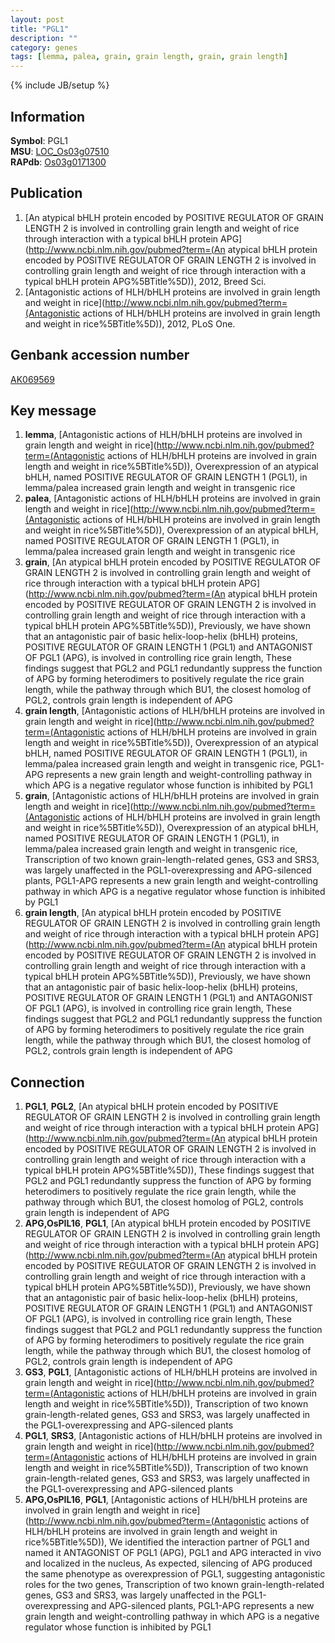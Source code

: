 ```yaml
---
layout: post
title: "PGL1"
description: ""
category: genes
tags: [lemma, palea, grain, grain length, grain, grain length]
---
```

{% include JB/setup %}

## Information
__Symbol__: PGL1  
__MSU__: [LOC_Os03g07510](http://rice.plantbiology.msu.edu/cgi-bin/ORF_infopage.cgi?orf=LOC_Os03g07510)  
__RAPdb__: [Os03g0171300](http://rapdb.dna.affrc.go.jp/viewer/gbrowse_details/irgsp1?name=Os03g0171300)  

## Publication
1. [An atypical bHLH protein encoded by POSITIVE REGULATOR OF GRAIN LENGTH 2 is involved in controlling grain length and weight of rice through interaction with a typical bHLH protein APG](http://www.ncbi.nlm.nih.gov/pubmed?term=(An atypical bHLH protein encoded by POSITIVE REGULATOR OF GRAIN LENGTH 2 is involved in controlling grain length and weight of rice through interaction with a typical bHLH protein APG%5BTitle%5D)), 2012, Breed Sci.
2. [Antagonistic actions of HLH/bHLH proteins are involved in grain length and weight in rice](http://www.ncbi.nlm.nih.gov/pubmed?term=(Antagonistic actions of HLH/bHLH proteins are involved in grain length and weight in rice%5BTitle%5D)), 2012, PLoS One.

## Genbank accession number
[AK069569](http://www.ncbi.nlm.nih.gov/nuccore/AK069569)

## Key message
1. __lemma__, [Antagonistic actions of HLH/bHLH proteins are involved in grain length and weight in rice](http://www.ncbi.nlm.nih.gov/pubmed?term=(Antagonistic actions of HLH/bHLH proteins are involved in grain length and weight in rice%5BTitle%5D)),  Overexpression of an atypical bHLH, named POSITIVE REGULATOR OF GRAIN LENGTH 1 (PGL1), in lemma/palea increased grain length and weight in transgenic rice
2. __palea__, [Antagonistic actions of HLH/bHLH proteins are involved in grain length and weight in rice](http://www.ncbi.nlm.nih.gov/pubmed?term=(Antagonistic actions of HLH/bHLH proteins are involved in grain length and weight in rice%5BTitle%5D)),  Overexpression of an atypical bHLH, named POSITIVE REGULATOR OF GRAIN LENGTH 1 (PGL1), in lemma/palea increased grain length and weight in transgenic rice
3. __grain__, [An atypical bHLH protein encoded by POSITIVE REGULATOR OF GRAIN LENGTH 2 is involved in controlling grain length and weight of rice through interaction with a typical bHLH protein APG](http://www.ncbi.nlm.nih.gov/pubmed?term=(An atypical bHLH protein encoded by POSITIVE REGULATOR OF GRAIN LENGTH 2 is involved in controlling grain length and weight of rice through interaction with a typical bHLH protein APG%5BTitle%5D)),  Previously, we have shown that an antagonistic pair of basic helix-loop-helix (bHLH) proteins, POSITIVE REGULATOR OF GRAIN LENGTH 1 (PGL1) and ANTAGONIST OF PGL1 (APG), is involved in controlling rice grain length, These findings suggest that PGL2 and PGL1 redundantly suppress the function of APG by forming heterodimers to positively regulate the rice grain length, while the pathway through which BU1, the closest homolog of PGL2, controls grain length is independent of APG
4. __grain length__, [Antagonistic actions of HLH/bHLH proteins are involved in grain length and weight in rice](http://www.ncbi.nlm.nih.gov/pubmed?term=(Antagonistic actions of HLH/bHLH proteins are involved in grain length and weight in rice%5BTitle%5D)),  Overexpression of an atypical bHLH, named POSITIVE REGULATOR OF GRAIN LENGTH 1 (PGL1), in lemma/palea increased grain length and weight in transgenic rice, PGL1-APG represents a new grain length and weight-controlling pathway in which APG is a negative regulator whose function is inhibited by PGL1
5. __grain__, [Antagonistic actions of HLH/bHLH proteins are involved in grain length and weight in rice](http://www.ncbi.nlm.nih.gov/pubmed?term=(Antagonistic actions of HLH/bHLH proteins are involved in grain length and weight in rice%5BTitle%5D)),  Overexpression of an atypical bHLH, named POSITIVE REGULATOR OF GRAIN LENGTH 1 (PGL1), in lemma/palea increased grain length and weight in transgenic rice, Transcription of two known grain-length-related genes, GS3 and SRS3, was largely unaffected in the PGL1-overexpressing and APG-silenced plants, PGL1-APG represents a new grain length and weight-controlling pathway in which APG is a negative regulator whose function is inhibited by PGL1
6. __grain length__, [An atypical bHLH protein encoded by POSITIVE REGULATOR OF GRAIN LENGTH 2 is involved in controlling grain length and weight of rice through interaction with a typical bHLH protein APG](http://www.ncbi.nlm.nih.gov/pubmed?term=(An atypical bHLH protein encoded by POSITIVE REGULATOR OF GRAIN LENGTH 2 is involved in controlling grain length and weight of rice through interaction with a typical bHLH protein APG%5BTitle%5D)),  Previously, we have shown that an antagonistic pair of basic helix-loop-helix (bHLH) proteins, POSITIVE REGULATOR OF GRAIN LENGTH 1 (PGL1) and ANTAGONIST OF PGL1 (APG), is involved in controlling rice grain length, These findings suggest that PGL2 and PGL1 redundantly suppress the function of APG by forming heterodimers to positively regulate the rice grain length, while the pathway through which BU1, the closest homolog of PGL2, controls grain length is independent of APG

## Connection
1. __PGL1__, __PGL2__, [An atypical bHLH protein encoded by POSITIVE REGULATOR OF GRAIN LENGTH 2 is involved in controlling grain length and weight of rice through interaction with a typical bHLH protein APG](http://www.ncbi.nlm.nih.gov/pubmed?term=(An atypical bHLH protein encoded by POSITIVE REGULATOR OF GRAIN LENGTH 2 is involved in controlling grain length and weight of rice through interaction with a typical bHLH protein APG%5BTitle%5D)),  These findings suggest that PGL2 and PGL1 redundantly suppress the function of APG by forming heterodimers to positively regulate the rice grain length, while the pathway through which BU1, the closest homolog of PGL2, controls grain length is independent of APG
2. __APG,OsPIL16__, __PGL1__, [An atypical bHLH protein encoded by POSITIVE REGULATOR OF GRAIN LENGTH 2 is involved in controlling grain length and weight of rice through interaction with a typical bHLH protein APG](http://www.ncbi.nlm.nih.gov/pubmed?term=(An atypical bHLH protein encoded by POSITIVE REGULATOR OF GRAIN LENGTH 2 is involved in controlling grain length and weight of rice through interaction with a typical bHLH protein APG%5BTitle%5D)),  Previously, we have shown that an antagonistic pair of basic helix-loop-helix (bHLH) proteins, POSITIVE REGULATOR OF GRAIN LENGTH 1 (PGL1) and ANTAGONIST OF PGL1 (APG), is involved in controlling rice grain length, These findings suggest that PGL2 and PGL1 redundantly suppress the function of APG by forming heterodimers to positively regulate the rice grain length, while the pathway through which BU1, the closest homolog of PGL2, controls grain length is independent of APG
3. __GS3__, __PGL1__, [Antagonistic actions of HLH/bHLH proteins are involved in grain length and weight in rice](http://www.ncbi.nlm.nih.gov/pubmed?term=(Antagonistic actions of HLH/bHLH proteins are involved in grain length and weight in rice%5BTitle%5D)),  Transcription of two known grain-length-related genes, GS3 and SRS3, was largely unaffected in the PGL1-overexpressing and APG-silenced plants
4. __PGL1__, __SRS3__, [Antagonistic actions of HLH/bHLH proteins are involved in grain length and weight in rice](http://www.ncbi.nlm.nih.gov/pubmed?term=(Antagonistic actions of HLH/bHLH proteins are involved in grain length and weight in rice%5BTitle%5D)),  Transcription of two known grain-length-related genes, GS3 and SRS3, was largely unaffected in the PGL1-overexpressing and APG-silenced plants
5. __APG,OsPIL16__, __PGL1__, [Antagonistic actions of HLH/bHLH proteins are involved in grain length and weight in rice](http://www.ncbi.nlm.nih.gov/pubmed?term=(Antagonistic actions of HLH/bHLH proteins are involved in grain length and weight in rice%5BTitle%5D)),  We identified the interaction partner of PGL1 and named it ANTAGONIST OF PGL1 (APG), PGL1 and APG interacted in vivo and localized in the nucleus, As expected, silencing of APG produced the same phenotype as overexpression of PGL1, suggesting antagonistic roles for the two genes, Transcription of two known grain-length-related genes, GS3 and SRS3, was largely unaffected in the PGL1-overexpressing and APG-silenced plants, PGL1-APG represents a new grain length and weight-controlling pathway in which APG is a negative regulator whose function is inhibited by PGL1


